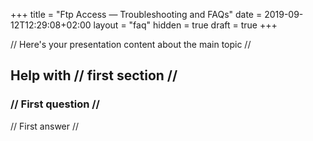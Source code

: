 +++
title = "Ftp Access — Troubleshooting and FAQs"
date = 2019-09-12T12:29:08+02:00
layout = "faq"
hidden = true
draft = true
+++

// Here's your presentation content about the main topic //

## Help with // first section //

### // First question //

// First answer //
